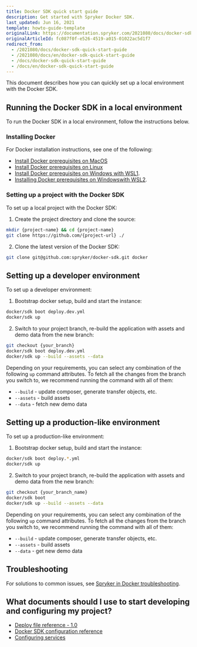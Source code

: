 ```yaml
---
title: Docker SDK quick start guide
description: Get started with Spryker Docker SDK.
last_updated: Jun 16, 2021
template: howto-guide-template
originalLink: https://documentation.spryker.com/2021080/docs/docker-sdk-quick-start-guide
originalArticleId: fc087f0f-e526-4519-a015-01022ac5d1f7
redirect_from:
  - /2021080/docs/docker-sdk-quick-start-guide
  - /2021080/docs/en/docker-sdk-quick-start-guide
  - /docs/docker-sdk-quick-start-guide
  - /docs/en/docker-sdk-quick-start-guide
---
```


This document describes how you can quickly set up a local environment with the Docker SDK.

## Running the Docker SDK in a local environment

To run the Docker SDK in a local environment, follow the instructions below.

### Installing Docker

For Docker installation instructions, see one of the following:
* [Install Docker prerequisites on MacOS](/docs/scos/dev/set-up/install-spryker/install-docker-prerequisites/install-docker-prerequisites-on-macos.html)
* [Install Docker prerequisites on Linux](/docs/scos/dev/set-up/install-spryker/install-docker-prerequisites/install-docker-prerequisites-on-linux.html)
* [Install Docker prerequisites on Windows with WSL1](/docs/scos/dev/set-up/install-spryker/install-docker-prerequisites/install-docker-prerequisites-on-windows-with-wsl1.html).
* [Installing Docker prerequisites on Windowswith WSL2](/docs/scos/dev/set-up/install-spryker/install-docker-prerequisites/install-docker-prerequisites-on-windows-with-wsl2.html).

### Setting up a project with the Docker SDK

To set up a local project with the Docker SDK:

1. Create the project directory and clone the source:

```bash
mkdir {project-name} && cd {project-name}
git clone https://github.com/{project-url} ./
```

2. Clone the latest version of the Docker SDK:

```bash
git clone git@github.com:spryker/docker-sdk.git docker
```


## Setting up a developer environment

To set up a developer environment:

1. Bootstrap docker setup, build and start the instance:

```bash
docker/sdk boot deploy.dev.yml
docker/sdk up
```

2. Switch to your project branch, re-build the application with assets and demo data from the new branch:

```bash
git checkout {your_branch}
docker/sdk boot deploy.dev.yml
docker/sdk up --build --assets --data
```

Depending on your requirements, you can select any combination of the following `up` command attributes. To fetch all the changes from the branch you switch to, we recommend running the command with all of them:

- `--build` - update composer, generate transfer objects, etc.
- `--assets` - build assets
- `--data` - fetch new demo data


## Setting up a production-like environment

To set up a production-like environment:

1. Bootstrap docker setup, build and start the instance:

```bash
docker/sdk boot deploy.*.yml
docker/sdk up
```

2. Switch to your project branch, re-build the application with assets and demo data from the new branch:

```bash
git checkout {your_branch_name}
docker/sdk boot
docker/sdk up --build --assets --data
```

Depending on your requirements, you can select any combination of the following `up` command attributes. To fetch all the changes from the branch you switch to, we recommend running the command with all of them:

- `--build` - update composer, generate transfer objects, etc.
- `--assets` - build assets
- `--data` - get new demo data


## Troubleshooting

For solutions to common issues, see [Spryker in Docker troubleshooting](/docs/scos/dev/set-up/troubleshooting-installation/docker-daemon-is-not-running.html).


## What documents should I use to start developing and configuring my project?

* [Deploy file reference - 1.0](/docs/scos/dev/the-docker-sdk/{{page.version}}/deploy-file/deploy-file-reference-1.0.html)
* [Docker SDK configuration reference](/docs/scos/dev/the-docker-sdk/{{page.version}}/docker-sdk-configuration-reference.html)
* [Configuring services](/docs/scos/dev/the-docker-sdk/{{page.version}}/configuring-services.html)
